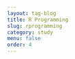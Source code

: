 ```yaml
---
layout: tag-blog
title: R Programming
slug: rprogramming
category: study
menu: false
order: 4
---
```

